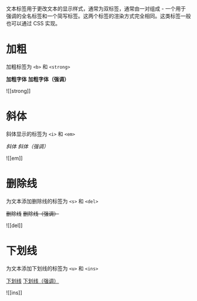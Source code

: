 文本标签用于更改文本的显示样式，通常为双标签，通常由一对组成 - 一个用于强调的全名标签和一个简写标签。这两个标签的渲染方式完全相同。这类标签一般也可以通过 CSS 实现。

# 加粗

加粗标签为 `<b>` 和 `<strong>`

<b>加粗字体</b>
<strong>加粗字体（强调）</strong>

![[strong]]

# 斜体

斜体显示的标签为 `<i>` 和 `<em>`

<i>斜体</i>
<em>斜体（强调）</em>

![[em]]

# 删除线

为文本添加删除线的标签为 `<s>` 和 `<del>`

<s>删除线</s>
<del>删除线（强调）</del>

![[del]]

# 下划线

为文本添加下划线的标签为 `<u>` 和 `<ins>`

<u>下划线</u>
<ins>下划线（强调）</ins>

![[ins]]